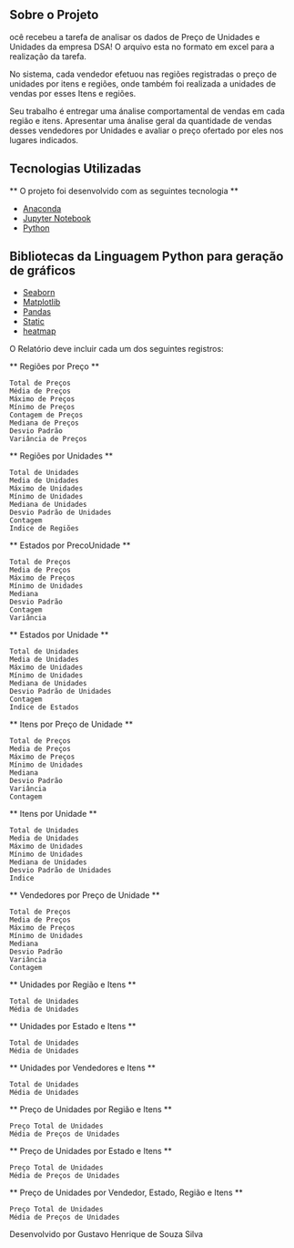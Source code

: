 ## Sobre o Projeto

ocê recebeu a tarefa de analisar os dados de Preço de Unidades e Unidades da empresa DSA! 
O arquivo esta no formato em excel para a realização da tarefa.

No sistema, cada vendedor efetuou nas regiões registradas o preço de unidades por itens e regiões, 
onde também foi realizada a unidades de vendas por esses Itens e regiões.

Seu trabalho é entregar uma ánalise comportamental de vendas em cada região e itens. 
Apresentar uma ánalise geral da quantidade de vendas desses vendedores por Unidades e avaliar o preço ofertado por eles nos lugares indicados. 

## Tecnologias Utilizadas 

** O projeto foi desenvolvido com as seguintes tecnologia ** 

- [Anaconda](https://anaconda.org/)
- [Jupyter Notebook](https://jupyter.org/)
- [Python](https://www.python.org/)

## Bibliotecas da Linguagem Python para geração de gráficos 

- [Seaborn](https://seaborn.pydata.org/)
- [Matplotlib](matplotlib.org)
- [Pandas](https://pandas.pydata.org/)
- [Static](https://www.delftstack.com/howto/python/static-class-python/)
- [heatmap](https://seaborn.pydata.org/generated/seaborn.heatmap.html)

O Relatório deve incluir cada um dos seguintes registros:

** Regiões por Preço **

    Total de Preços
    Média de Preços
    Máximo de Preços
    Mínimo de Preços
    Contagem de Preços
    Mediana de Preços
    Desvio Padrão
    Variância de Preços

** Regiões por Unidades **

    Total de Unidades
    Media de Unidades
    Máximo de Unidades
    Mínimo de Unidades
    Mediana de Unidades
    Desvio Padrão de Unidades
    Contagem
    Indice de Regiões

** Estados por PrecoUnidade **

    Total de Preços
    Media de Preços
    Máximo de Preços
    Mínimo de Unidades
    Mediana
    Desvio Padrão
    Contagem
    Variância

** Estados por Unidade **

    Total de Unidades
    Media de Unidades
    Máximo de Unidades
    Mínimo de Unidades
    Mediana de Unidades
    Desvio Padrão de Unidades
    Contagem
    Indice de Estados

** Itens por Preço de Unidade **

    Total de Preços
    Media de Preços
    Máximo de Preços
    Mínimo de Unidades
    Mediana
    Desvio Padrão
    Variância
    Contagem

** Itens por Unidade **

    Total de Unidades
    Media de Unidades
    Máximo de Unidades
    Mínimo de Unidades
    Mediana de Unidades
    Desvio Padrão de Unidades
    Indice

** Vendedores por Preço de Unidade **

    Total de Preços
    Media de Preços
    Máximo de Preços
    Mínimo de Unidades
    Mediana
    Desvio Padrão
    Variância
    Contagem

** Unidades por Região e Itens **

    Total de Unidades
    Média de Unidades

** Unidades por Estado e Itens **

    Total de Unidades
    Média de Unidades

** Unidades por Vendedores e Itens **

    Total de Unidades
    Média de Unidades

** Preço de Unidades por Região e Itens **

    Preço Total de Unidades
    Média de Preços de Unidades

** Preço de Unidades por Estado e Itens **

    Preço Total de Unidades
    Média de Preços de Unidades

** Preço de Unidades por Vendedor, Estado, Região e Itens **

    Preço Total de Unidades
    Média de Preços de Unidades

Desenvolvido por Gustavo Henrique de Souza Silva
